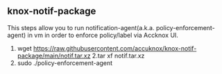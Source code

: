 ## knox-notif-package

This steps allow you to run notification-agent(a.k.a. policy-enforcement-agent) in vm in order to enforce policy/label via Accknox UI.

1. wget https://raw.githubusercontent.com/accuknox/knox-notif-package/main/notif.tar.xz
2.tar xf notif.tar.xz 
3. sudo ./policy-enforcement-agent
 
